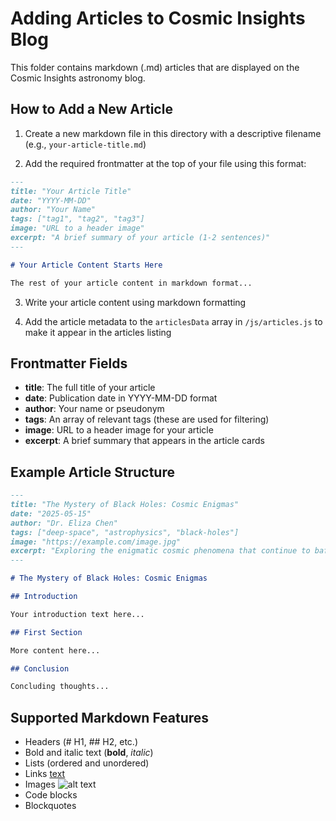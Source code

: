 # Adding Articles to Cosmic Insights Blog

This folder contains markdown (.md) articles that are displayed on the Cosmic Insights astronomy blog. 

## How to Add a New Article

1. Create a new markdown file in this directory with a descriptive filename (e.g., `your-article-title.md`)

2. Add the required frontmatter at the top of your file using this format:

```markdown
---
title: "Your Article Title"
date: "YYYY-MM-DD"
author: "Your Name"
tags: ["tag1", "tag2", "tag3"]
image: "URL to a header image"
excerpt: "A brief summary of your article (1-2 sentences)"
---

# Your Article Content Starts Here

The rest of your article content in markdown format...
```

3. Write your article content using markdown formatting

4. Add the article metadata to the `articlesData` array in `/js/articles.js` to make it appear in the articles listing

## Frontmatter Fields

- **title**: The full title of your article
- **date**: Publication date in YYYY-MM-DD format
- **author**: Your name or pseudonym
- **tags**: An array of relevant tags (these are used for filtering)
- **image**: URL to a header image for your article
- **excerpt**: A brief summary that appears in the article cards

## Example Article Structure

```markdown
---
title: "The Mystery of Black Holes: Cosmic Enigmas"
date: "2025-05-15"
author: "Dr. Eliza Chen"
tags: ["deep-space", "astrophysics", "black-holes"]
image: "https://example.com/image.jpg"
excerpt: "Exploring the enigmatic cosmic phenomena that continue to baffle scientists worldwide."
---

# The Mystery of Black Holes: Cosmic Enigmas

## Introduction

Your introduction text here...

## First Section

More content here...

## Conclusion

Concluding thoughts...
```

## Supported Markdown Features

- Headers (# H1, ## H2, etc.)
- Bold and italic text (**bold**, *italic*)
- Lists (ordered and unordered)
- Links [text](url)
- Images ![alt text](image-url)
- Code blocks
- Blockquotes

